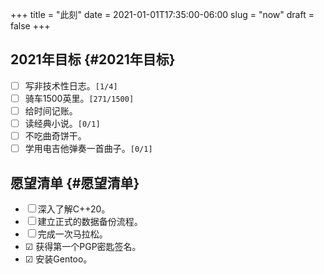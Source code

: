 +++
title = "此刻"
date = 2021-01-01T17:35:00-06:00
slug = "now"
draft = false
+++

## 2021年目标 {#2021年目标}

-   ☐ 写非技术性日志。<code>[1/4]</code>
-   ☐ 骑车1500英里。<code>[271/1500]</code>
-   ☐ 给时间记账。
-   ☐ 读经典小说。<code>[0/1]</code>
-   ☐ 不吃曲奇饼干。
-   ☐ 学用电吉他弹奏一首曲子。<code>[0/1]</code>


## 愿望清单 {#愿望清单}

-   ☐ 深入了解C++20。
-   ☐ 建立正式的数据备份流程。
-   ☐ 完成一次马拉松。
-   ☑ 获得第一个PGP密匙签名。
-   ☑ 安装Gentoo。
